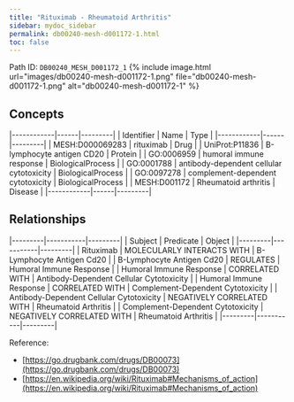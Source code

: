 ```yaml
---
title: "Rituximab - Rheumatoid Arthritis"
sidebar: mydoc_sidebar
permalink: db00240-mesh-d001172-1.html
toc: false 
---
```



Path ID: `DB00240_MESH_D001172_1`
{% include image.html url="images/db00240-mesh-d001172-1.png" file="db00240-mesh-d001172-1.png" alt="db00240-mesh-d001172-1" %}

## Concepts

|------------|------|---------|
| Identifier | Name | Type    |
|------------|------|---------|
| MESH:D000069283 | rituximab | Drug |
| UniProt:P11836 | B-lymphocyte antigen CD20 | Protein |
| GO:0006959 | humoral immune response | BiologicalProcess |
| GO:0001788 | antibody-dependent cellular cytotoxicity | BiologicalProcess |
| GO:0097278 | complement-dependent cytotoxicity | BiologicalProcess |
| MESH:D001172 | Rheumatoid arthritis | Disease |
|------------|------|---------|

## Relationships

|---------|-----------|---------|
| Subject | Predicate | Object  |
|---------|-----------|---------|
| Rituximab | MOLECULARLY INTERACTS WITH | B-Lymphocyte Antigen Cd20 |
| B-Lymphocyte Antigen Cd20 | REGULATES | Humoral Immune Response |
| Humoral Immune Response | CORRELATED WITH | Antibody-Dependent Cellular Cytotoxicity |
| Humoral Immune Response | CORRELATED WITH | Complement-Dependent Cytotoxicity |
| Antibody-Dependent Cellular Cytotoxicity | NEGATIVELY CORRELATED WITH | Rheumatoid Arthritis |
| Complement-Dependent Cytotoxicity | NEGATIVELY CORRELATED WITH | Rheumatoid Arthritis |
|---------|-----------|---------|

Reference: 
  - [https://go.drugbank.com/drugs/DB00073](https://go.drugbank.com/drugs/DB00073)
  - [https://en.wikipedia.org/wiki/Rituximab#Mechanisms_of_action](https://en.wikipedia.org/wiki/Rituximab#Mechanisms_of_action)
